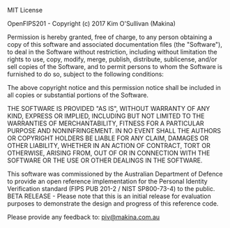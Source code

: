 MIT License

OpenFIPS201 - Copyright (c) 2017 Kim O'Sullivan (Makina)

Permission is hereby granted, free of charge, to any person obtaining a copy
of this software and associated documentation files (the "Software"), to deal
in the Software without restriction, including without limitation the rights
to use, copy, modify, merge, publish, distribute, sublicense, and/or sell
copies of the Software, and to permit persons to whom the Software is
furnished to do so, subject to the following conditions:

The above copyright notice and this permission notice shall be included in all
copies or substantial portions of the Software.

THE SOFTWARE IS PROVIDED "AS IS", WITHOUT WARRANTY OF ANY KIND, EXPRESS OR
IMPLIED, INCLUDING BUT NOT LIMITED TO THE WARRANTIES OF MERCHANTABILITY,
FITNESS FOR A PARTICULAR PURPOSE AND NONINFRINGEMENT. IN NO EVENT SHALL THE
AUTHORS OR COPYRIGHT HOLDERS BE LIABLE FOR ANY CLAIM, DAMAGES OR OTHER
LIABILITY, WHETHER IN AN ACTION OF CONTRACT, TORT OR OTHERWISE, ARISING FROM,
OUT OF OR IN CONNECTION WITH THE SOFTWARE OR THE USE OR OTHER DEALINGS IN THE
SOFTWARE.

This software was commissioned by the Australian Department of Defence to
provide an open reference implementation for the Personal Identity Verification
standard (FIPS PUB 201-2 / NIST SP800-73-4) to the public.
BETA RELEASE - Please note that this is an initial release for evaluation
purposes to demonstrate the design and progress of this reference code.

Please provide any feedback to: piv@makina.com.au
